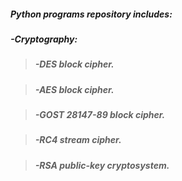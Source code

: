 <h5>Python programs repository includes:</h5>
<h5>-Cryptography:</h5>
<blockquote><h5>-DES block cipher.</h5></blockquote>
<blockquote><h5>-AES block cipher.</h5></blockquote>
<blockquote><h5>-GOST 28147-89 block cipher.</h5></blockquote>
<blockquote><h5>-RC4 stream cipher.</h5></blockquote>
<blockquote><h5>-RSA public-key cryptosystem.</h5></blockquote>

